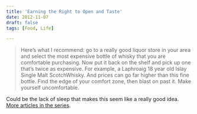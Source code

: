 ```yaml
---
title: 'Earning the Right to Open and Taste'
date: 2012-11-07
draft: false
tags: [Food, Life]

---
```


> Here’s what I recommend: go to a really good liquor store in your area and select the most expensive bottle of whisky that you are comfortable purchasing. Now put it back on the shelf and pick up one that’s twice as expensive. For example, a Laphroaig 18 year old Islay Single Malt ScotchWhisky. And prices can go far higher than this fine bottle. Find the edge of your comfort zone, then blast on past it. Make yourself uncomfortable.

Could be the lack of sleep that makes this seem like a really good idea. [More articles in the series](http://whowritesforyou.com/?s=whisky+assignments).